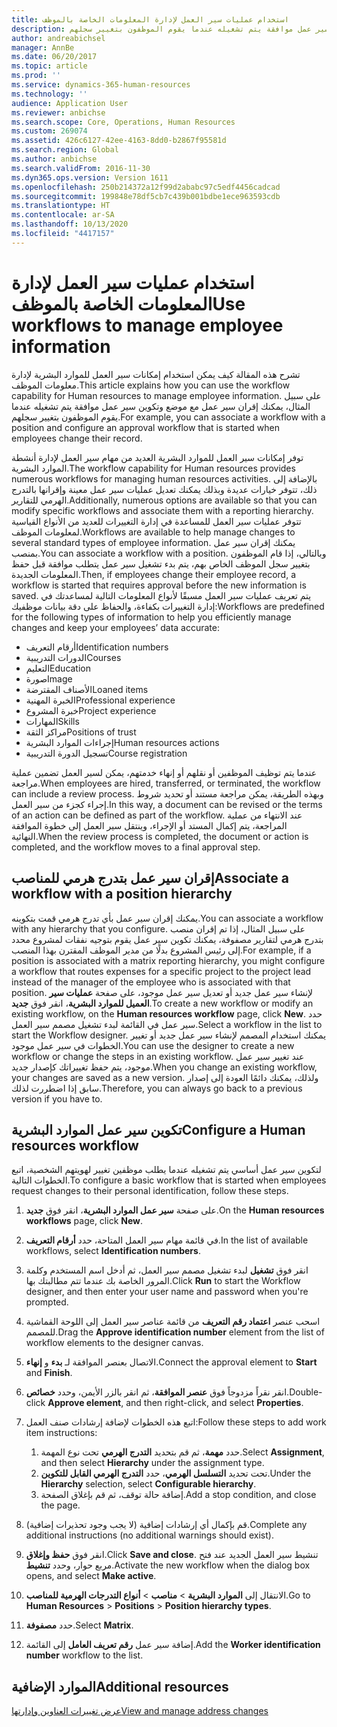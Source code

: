 ```yaml
---
title: استخدام عمليات سير العمل لإدارة المعلومات الخاصة بالموظف
description: تشرح هذه المقالة كيف يمكن استخدام إمكانات سير العمل للموارد البشرية لإدارة معلومات الموظف. على سبيل المثال، يمكنك إقران سير عمل مع موضع وتكوين سير عمل موافقة يتم تشغيله عندما يقوم الموظفون بتغيير سجلهم.
author: andreabichsel
manager: AnnBe
ms.date: 06/20/2017
ms.topic: article
ms.prod: ''
ms.service: dynamics-365-human-resources
ms.technology: ''
audience: Application User
ms.reviewer: anbichse
ms.search.scope: Core, Operations, Human Resources
ms.custom: 269074
ms.assetid: 426c6127-42ee-4163-8dd0-b2867f95581d
ms.search.region: Global
ms.author: anbichse
ms.search.validFrom: 2016-11-30
ms.dyn365.ops.version: Version 1611
ms.openlocfilehash: 250b214372a12f99d2ababc97c5edf4456cadcad
ms.sourcegitcommit: 199848e78df5cb7c439b001bdbe1ece963593cdb
ms.translationtype: HT
ms.contentlocale: ar-SA
ms.lasthandoff: 10/13/2020
ms.locfileid: "4417157"
---
```

# <a name="use-workflows-to-manage-employee-information"></a><span data-ttu-id="0627b-104">استخدام عمليات سير العمل لإدارة المعلومات الخاصة بالموظف</span><span class="sxs-lookup"><span data-stu-id="0627b-104">Use workflows to manage employee information</span></span>

<span data-ttu-id="0627b-105">تشرح هذه المقالة كيف يمكن استخدام إمكانات سير العمل للموارد البشرية لإدارة معلومات الموظف.</span><span class="sxs-lookup"><span data-stu-id="0627b-105">This article explains how you can use the workflow capability for Human resources to manage employee information.</span></span> <span data-ttu-id="0627b-106">على سبيل المثال، يمكنك إقران سير عمل مع موضع وتكوين سير عمل موافقة يتم تشغيله عندما يقوم الموظفون بتغيير سجلهم.</span><span class="sxs-lookup"><span data-stu-id="0627b-106">For example, you can associate a workflow with a position and configure an approval workflow that is started when employees change their record.</span></span>

<span data-ttu-id="0627b-107">توفر إمكانات سير العمل للموارد البشرية العديد من مهام سير العمل لإدارة أنشطة الموارد البشرية.</span><span class="sxs-lookup"><span data-stu-id="0627b-107">The workflow capability for Human resources provides numerous workflows for managing human resources activities.</span></span> <span data-ttu-id="0627b-108">بالإضافة إلى ذلك، تتوفر خيارات عديدة وبذلك يمكنك تعديل عمليات سير عمل معينة وإقرانها بالتدرج الهرمي للتقارير.</span><span class="sxs-lookup"><span data-stu-id="0627b-108">Additionally, numerous options are available so that you can modify specific workflows and associate them with a reporting hierarchy.</span></span> <span data-ttu-id="0627b-109">تتوفر عمليات سير العمل للمساعدة في إدارة التغييرات للعديد من الأنواع القياسية لمعلومات الموظف.</span><span class="sxs-lookup"><span data-stu-id="0627b-109">Workflows are available to help manage changes to several standard types of employee information.</span></span> <span data-ttu-id="0627b-110">يمكنك إقران سير عمل بمنصب.</span><span class="sxs-lookup"><span data-stu-id="0627b-110">You can associate a workflow with a position.</span></span> <span data-ttu-id="0627b-111">وبالتالي، إذا قام الموظفون بتغيير سجل الموظف الخاص بهم، يتم بدء تشغيل سير عمل يتطلب موافقة قبل حفظ المعلومات الجديدة.</span><span class="sxs-lookup"><span data-stu-id="0627b-111">Then, if employees change their employee record, a workflow is started that requires approval before the new information is saved.</span></span> <span data-ttu-id="0627b-112">يتم تعريف عمليات سير العمل مسبقًا لأنواع المعلومات التالية لمساعدتك في إدارة التغييرات بكفاءة، والحفاظ على دقة بيانات موظفيك:</span><span class="sxs-lookup"><span data-stu-id="0627b-112">Workflows are predefined for the following types of information to help you efficiently manage changes and keep your employees’ data accurate:</span></span>

-   <span data-ttu-id="0627b-113">أرقام التعريف</span><span class="sxs-lookup"><span data-stu-id="0627b-113">Identification numbers</span></span>
-   <span data-ttu-id="0627b-114">الدورات التدريبية</span><span class="sxs-lookup"><span data-stu-id="0627b-114">Courses</span></span>
-   <span data-ttu-id="0627b-115">التعليم</span><span class="sxs-lookup"><span data-stu-id="0627b-115">Education</span></span>
-   <span data-ttu-id="0627b-116">صورة</span><span class="sxs-lookup"><span data-stu-id="0627b-116">Image</span></span>
-   <span data-ttu-id="0627b-117">الأصناف المقترضة</span><span class="sxs-lookup"><span data-stu-id="0627b-117">Loaned items</span></span>
-   <span data-ttu-id="0627b-118">الخبرة المهنية</span><span class="sxs-lookup"><span data-stu-id="0627b-118">Professional experience</span></span>
-   <span data-ttu-id="0627b-119">خبرة المشروع</span><span class="sxs-lookup"><span data-stu-id="0627b-119">Project experience</span></span>
-   <span data-ttu-id="0627b-120">المهارات</span><span class="sxs-lookup"><span data-stu-id="0627b-120">Skills</span></span>
-   <span data-ttu-id="0627b-121">مراكز الثقة</span><span class="sxs-lookup"><span data-stu-id="0627b-121">Positions of trust</span></span>
-   <span data-ttu-id="0627b-122">إجراءات الموارد البشرية</span><span class="sxs-lookup"><span data-stu-id="0627b-122">Human resources actions</span></span>
-   <span data-ttu-id="0627b-123">تسجيل الدورة التدريبية</span><span class="sxs-lookup"><span data-stu-id="0627b-123">Course registration</span></span>

<span data-ttu-id="0627b-124">عندما يتم توظيف الموظفين أو نقلهم أو إنهاء خدمتهم، يمكن لسير العمل تضمين عملية مراجعة.</span><span class="sxs-lookup"><span data-stu-id="0627b-124">When employees are hired, transferred, or terminated, the workflow can include a review process.</span></span> <span data-ttu-id="0627b-125">وبهذه الطريقة، يمكن مراجعة مستند أو تحديد شروط إجراء كجزء من سير العمل.</span><span class="sxs-lookup"><span data-stu-id="0627b-125">In this way, a document can be revised or the terms of an action can be defined as part of the workflow.</span></span> <span data-ttu-id="0627b-126">عند الانتهاء من عملية المراجعة، يتم إكمال المستد أو الإجراء، وينتقل سير العمل إلى خطوة الموافقة النهائية.</span><span class="sxs-lookup"><span data-stu-id="0627b-126">When the review process is completed, the document or action is completed, and the workflow moves to a final approval step.</span></span>

## <a name="associate-a-workflow-with-a-position-hierarchy"></a><span data-ttu-id="0627b-127">إقران سير عمل بتدرج هرمي للمناصب</span><span class="sxs-lookup"><span data-stu-id="0627b-127">Associate a workflow with a position hierarchy</span></span>
<span data-ttu-id="0627b-128">يمكنك إقران سير عمل بأي تدرج هرمي قمت بتكوينه.</span><span class="sxs-lookup"><span data-stu-id="0627b-128">You can associate a workflow with any hierarchy that you configure.</span></span> <span data-ttu-id="0627b-129">على سبيل المثال، إذا تم إقران منصب بتدرج هرمي لتقارير مصفوفة، يمكنك تكوين سير عمل يقوم بتوجيه نفقات لمشروع محدد إلى رئيس المشروع بدلًا من مدير الموظف المقترن بهذا المنصب.</span><span class="sxs-lookup"><span data-stu-id="0627b-129">For example, if a position is associated with a matrix reporting hierarchy, you might configure a workflow that routes expenses for a specific project to the project lead instead of the manager of the employee who is associated with that position.</span></span> <span data-ttu-id="0627b-130">لإنشاء سير عمل جديد أو تعديل سير عمل موجود، على صفحة **عمليات سير العميل للموارد البشرية**، انقر فوق **جديد**.</span><span class="sxs-lookup"><span data-stu-id="0627b-130">To create a new workflow or modify an existing workflow, on the **Human resources workflow** page, click **New**.</span></span> <span data-ttu-id="0627b-131">حدد سير عمل في القائمة لبدء تشغيل مصمم سير العمل.</span><span class="sxs-lookup"><span data-stu-id="0627b-131">Select a workflow in the list to start the Workflow designer.</span></span> <span data-ttu-id="0627b-132">يمكنك استخدام المصمم لإنشاء سير عمل جديد أو تغيير الخطوات في سير عمل موجود.</span><span class="sxs-lookup"><span data-stu-id="0627b-132">You can use the designer to create a new workflow or change the steps in an existing workflow.</span></span> <span data-ttu-id="0627b-133">عند تغيير سير عمل موجود، يتم حفظ تغييراتك كإصدار جديد.</span><span class="sxs-lookup"><span data-stu-id="0627b-133">When you change an existing workflow, your changes are saved as a new version.</span></span> <span data-ttu-id="0627b-134">ولذلك، يمكنك دائمًا العودة إلى إصدار سابق إذا اضطررت لذلك.</span><span class="sxs-lookup"><span data-stu-id="0627b-134">Therefore, you can always go back to a previous version if you have to.</span></span>

## <a name="configure-a-human-resources-workflow"></a><span data-ttu-id="0627b-135">تكوين سير عمل الموارد البشرية</span><span class="sxs-lookup"><span data-stu-id="0627b-135">Configure a Human resources workflow</span></span>
<span data-ttu-id="0627b-136">لتكوين سير عمل أساسي يتم تشغيله عندما يطلب موظفين تغيير لهويتهم الشخصية، اتبع الخطوات التالية.</span><span class="sxs-lookup"><span data-stu-id="0627b-136">To configure a basic workflow that is started when employees request changes to their personal identification, follow these steps.</span></span>

1.  <span data-ttu-id="0627b-137">على صفحة **سير عمل الموارد البشرية**، انقر فوق **جديد**.</span><span class="sxs-lookup"><span data-stu-id="0627b-137">On the **Human resources workflows** page, click **New**.</span></span>
2.  <span data-ttu-id="0627b-138">في قائمة مهام سير العمل المتاحة، حدد **أرقام التعريف**.</span><span class="sxs-lookup"><span data-stu-id="0627b-138">In the list of available workflows, select **Identification numbers**.</span></span>
3.  <span data-ttu-id="0627b-139">انقر فوق **تشغيل** لبدء تشغيل مصمم سير العمل، ثم أدخل اسم المستخدم وكلمة المرور الخاصة بك عندما تتم مطالبتك بها.</span><span class="sxs-lookup"><span data-stu-id="0627b-139">Click **Run** to start the Workflow designer, and then enter your user name and password when you're prompted.</span></span>
4.  <span data-ttu-id="0627b-140">اسحب عنصر **اعتماد رقم التعريف** من قائمة عناصر سير العمل إلى اللوحة القماشية للمصمم.</span><span class="sxs-lookup"><span data-stu-id="0627b-140">Drag the **Approve identification number** element from the list of workflow elements to the designer canvas.</span></span>
5.  <span data-ttu-id="0627b-141">الاتصال بعنصر الموافقة لـ **بدء** و **إنهاء**.</span><span class="sxs-lookup"><span data-stu-id="0627b-141">Connect the approval element to **Start** and **Finish**.</span></span>
6.  <span data-ttu-id="0627b-142">انقر نقراً مزدوجاً فوق **عنصر الموافقة**، ثم انقر بالزر الأيمن، وحدد **خصائص**.</span><span class="sxs-lookup"><span data-stu-id="0627b-142">Double-click **Approve element**, and then right-click, and select **Properties**.</span></span>
7.  <span data-ttu-id="0627b-143">اتبع هذه الخطوات لإضافة إرشادات صنف العمل:</span><span class="sxs-lookup"><span data-stu-id="0627b-143">Follow these steps to add work item instructions:</span></span>
    1.  <span data-ttu-id="0627b-144">حدد **مهمة**، ثم قم بتحديد **التدرج الهرمي** تحت نوع المهمة.</span><span class="sxs-lookup"><span data-stu-id="0627b-144">Select **Assignment**, and then select **Hierarchy** under the assignment type.</span></span>
    2.  <span data-ttu-id="0627b-145">تحت تحديد **التسلسل الهرمي**، حدد **التدرج الهرمي القابل للتكوين**.</span><span class="sxs-lookup"><span data-stu-id="0627b-145">Under the **Hierarchy** selection, select **Configurable hierarchy**.</span></span>
    3.  <span data-ttu-id="0627b-146">إضافة حالة توقف، ثم قم بإغلاق الصفحة.</span><span class="sxs-lookup"><span data-stu-id="0627b-146">Add a stop condition, and close the page.</span></span>

8.  <span data-ttu-id="0627b-147">قم بإكمال أي إرشادات إضافية (لا يجب وجود تحذيرات إضافية).</span><span class="sxs-lookup"><span data-stu-id="0627b-147">Complete any additional instructions (no additional warnings should exist).</span></span>
9.  <span data-ttu-id="0627b-148">انقر فوق **حفظ وإغلاق**.</span><span class="sxs-lookup"><span data-stu-id="0627b-148">Click **Save and close**.</span></span> <span data-ttu-id="0627b-149">تنشيط سير العمل الجديد عند فتح مربع حوار، وحدد **تنشيط**.</span><span class="sxs-lookup"><span data-stu-id="0627b-149">Activate the new workflow when the dialog box opens, and select **Make active**.</span></span>
10. <span data-ttu-id="0627b-150">الانتقال إلى **الموارد البشرية** &gt; **مناصب** &gt; **أنواع التدرجات الهرمية للمناصب**.</span><span class="sxs-lookup"><span data-stu-id="0627b-150">Go to **Human Resources** &gt; **Positions** &gt; **Position hierarchy types**.</span></span>
11. <span data-ttu-id="0627b-151">حدد **مصفوفة**.</span><span class="sxs-lookup"><span data-stu-id="0627b-151">Select **Matrix**.</span></span>
12. <span data-ttu-id="0627b-152">إضافة سير عمل **رقم تعريف العامل** إلى القائمة.</span><span class="sxs-lookup"><span data-stu-id="0627b-152">Add the **Worker identification number** workflow to the list.</span></span>

## <a name="additional-resources"></a><span data-ttu-id="0627b-153">الموارد الإضافية</span><span class="sxs-lookup"><span data-stu-id="0627b-153">Additional resources</span></span>

[<span data-ttu-id="0627b-154">عرض تغييرات العناوين وإدارتها</span><span class="sxs-lookup"><span data-stu-id="0627b-154">View and manage address changes</span></span>](hr-personnel-view-address-changes.md) 



